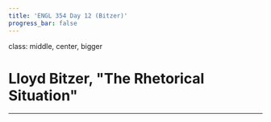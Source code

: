 ```yaml
---
title: 'ENGL 354 Day 12 (Bitzer)'
progress_bar: false
---
```

class: middle, center, bigger

# Lloyd Bitzer, "The Rhetorical Situation"
---
